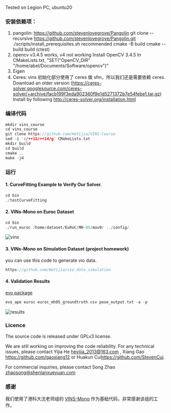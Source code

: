 Tested on Legion PC, ubuntu20
### 安装依赖项：
1. pangolin: <https://github.com/stevenlovegrove/Pangolin>
    git clone --recursive https://github.com/stevenlovegrove/Pangolin.git
    ./scripts/install_prerequisites.sh recommended
    cmake -B build
    cmake --build build
    (ctest)
2. opencv
    v3.4.5 works, v4 not working
    Install OpenCV 3.4.5
    In CMakeLists.txt, "SET("OpenCV_DIR" "/home/abel/Documents/Software/opencv")"
3. Eigen
4. Ceres: vins 初始化部分使用了 ceres 做 sfm，所以我们还是需要依赖 ceres. 
    Download an older version (https://ceres-solver.googlesource.com/ceres-solver/+archive/facb199f3eda902360f9e1d5271372b7e54febe1.tar.gz)
    Install by following http://ceres-solver.org/installation.html

### 编译代码

```c++
mkdir vins_course
cd vins_course
git clone https://github.com/HeYijia/VINS-Course
sed -i 's/++11/++14/g' CMakeLists.txt
mkdir build 
cd build
cmake ..
make -j4
```

### 运行
#### 1. CurveFitting Example to Verify Our Solver.
```c++
cd bin
./testCurveFitting 
```

#### 2. VINs-Mono on Euroc Dataset
```c++
cd bin
./run_euroc /home/dataset/EuRoC/MH-05/mav0/ ../config/
```
![vins](doc/vins.gif)

#### 3. VINs-Mono on Simulation Dataset (project homework)

you can use this code to generate vio data.

```c++
https://github.com/HeYijia/vio_data_simulation
```

#### 4. Validation Results
[evo package](https://github.com/MichaelGrupp/evo)
```c++
evo_ape euroc euroc_mh05_groundtruth.csv pose_output.txt -a -p
```

![results](doc/results.png)

### Licence

The source code is released under GPLv3 license.

We are still working on improving the code reliability. For any technical issues, please contact Yijia He <heyijia_2013@163.com> , Xiang Gao <https://github.com/gaoxiang12> or Huakun Cui<https://github.com/StevenCui>.

For commercial inquiries, please contact Song Zhao <zhaosong@shenlanxueyuan.com>

### 感谢

我们使用了港科大沈老师组的 [VINS-Mono](https://github.com/HKUST-Aerial-Robotics/VINS-Mono) 作为基础代码，非常感谢该组的工作。

